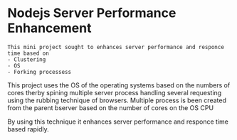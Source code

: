 # Nodejs Server Performance Enhancement

    This mini project sought to enhances server performance and responce time based on 
    - Clustering
    - OS 
    - Forking processess

This project uses the OS of the operating systems based on the numbers of cores therby spining multiple server process 
handling several requesting using the rubbing technique of browsers.
    Multiple process is been created from the parent bserver based on the number of cores on the OS CPU

By using this technique it enhances server performance and responce time based rapidly. 